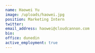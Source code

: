 ```yaml
---
name: Haowei Yu
image: /uploads/haowei.jpg
position: Marketing Intern
twitter:
email_address: haowei@cloudcannon.com
bio:
office: dunedin
active_employment: true
---
```

